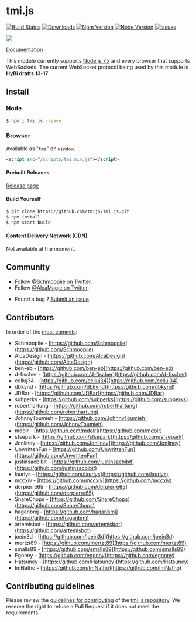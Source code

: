 # tmi.js
[![Build Status](https://secure.travis-ci.org/tmijs/tmi.js.png?branch=master)](https://travis-ci.org/tmijs/tmi.js) [![Downloads](https://img.shields.io/npm/dm/tmi.js.svg?style=flat)](https://www.npmjs.org/package/tmi.js) [![Npm Version](https://img.shields.io/npm/v/tmi.js.svg?style=flat)](https://www.npmjs.org/package/tmi.js) [![Node Version](https://img.shields.io/node/v/tmi.js.svg?style=flat)](https://www.npmjs.org/package/tmi.js) [![Issues](https://img.shields.io/github/issues/tmijs/tmi.js.svg?style=flat)](https://github.com/tmijs/tmi.js/issues)

![](https://i.imgur.com/vsdO7N5.png)

[Documentation](https://docs.tmijs.org/)

This module currently supports [Node.js 7.x](https://nodejs.org/en/download/) and every browser that supports WebSockets. The current WebSocket protocol being used by this module is **HyBi drafts 13-17**.

## Install

### Node

```bash
$ npm i tmi.js --save
```

### Browser

Available as "`tmi`" on `window`.

```html
<script src="/scripts/tmi.min.js"></script>
```

#### Prebuilt Releases

[Release page](https://github.com/tmijs/tmi.js/releases)

#### Build Yourself

```bash
$ git clone https://github.com/tmijs/tmi.js.git
$ npm install
$ npm start build
```

#### Content Delivery Network (CDN)

Not available at the moment.

## Community

- Follow [@Schmoopiie on Twitter](https://twitter.com/Schmoopiie).
- Follow [@AlcaMagic on Twitter](https://twitter.com/AlcaMagic).
<!-- - Have a question that is not a bug report ? [Discuss on the tmi.js forum](http://www.tmijs.org/forums/). -->
- Found a bug ? [Submit an issue](https://github.com/tmijs/tmi.js/issues/new).

## Contributors

In order of the [most commits](https://github.com/tmijs/tmi.js/graphs/contributors):

- Schmoopiie - [https://github.com/Schmoopiie](https://github.com/Schmoopiie)
- AlcaDesign - [https://github.com/AlcaDesign](https://github.com/AlcaDesign)
- ben-eb - [https://github.com/ben-eb](https://github.com/ben-eb)
- d-fischer - [https://github.com/d-fischer](https://github.com/d-fischer)
- celluj34 - [https://github.com/celluj34](https://github.com/celluj34)
- dbkynd - [https://github.com/dbkynd](https://github.com/dbkynd)
- JDBar - [https://github.com/JDBar](https://github.com/JDBar)
- subperks - [https://github.com/subperks](https://github.com/subperks)
- roberthartung - [https://github.com/roberthartung](https://github.com/roberthartung)
- JohnnyToumieh - [https://github.com/JohnnyToumieh](https://github.com/JohnnyToumieh)
- mdolr - [https://github.com/mdolr](https://github.com/mdolr)
- sfsepark - [https://github.com/sfsepark](https://github.com/sfsepark)
- Jonliney - [https://github.com/Jonliney](https://github.com/Jonliney)
- UnwrittenFun - [https://github.com/UnwrittenFun](https://github.com/UnwrittenFun)
- justinsacbibit - [https://github.com/justinsacbibit](https://github.com/justinsacbibit)
- lauriys - [https://github.com/lauriys](https://github.com/lauriys)
- mccxiv - [https://github.com/mccxiv](https://github.com/mccxiv)
- derpierre65 - [https://github.com/derpierre65](https://github.com/derpierre65)
- SnareChops - [https://github.com/SnareChops](https://github.com/SnareChops)
- haganbmj - [https://github.com/haganbmj](https://github.com/haganbmj)
- artemisbot - [https://github.com/artemisbot](https://github.com/artemisbot)
- joein3d - [https://github.com/joein3d](https://github.com/joein3d)
- mertzt89 - [https://github.com/mertzt89](https://github.com/mertzt89)
- smalls89 - [https://github.com/smalls89](https://github.com/smalls89)
- Egonny - [https://github.com/egonny](https://github.com/egonny)
- Hatsuney - [https://github.com/Hatsuney](https://github.com/Hatsuney)
- ImNatho - [https://github.com/ImNatho](https://github.com/ImNatho)

## Contributing guidelines

Please review the [guidelines for contributing](https://github.com/tmijs/tmi.js/blob/master/CONTRIBUTING.md) of the [tmi.js repository](https://github.com/tmijs/tmi.js). We reserve the right to refuse a Pull Request if it does not meet the requirements.
